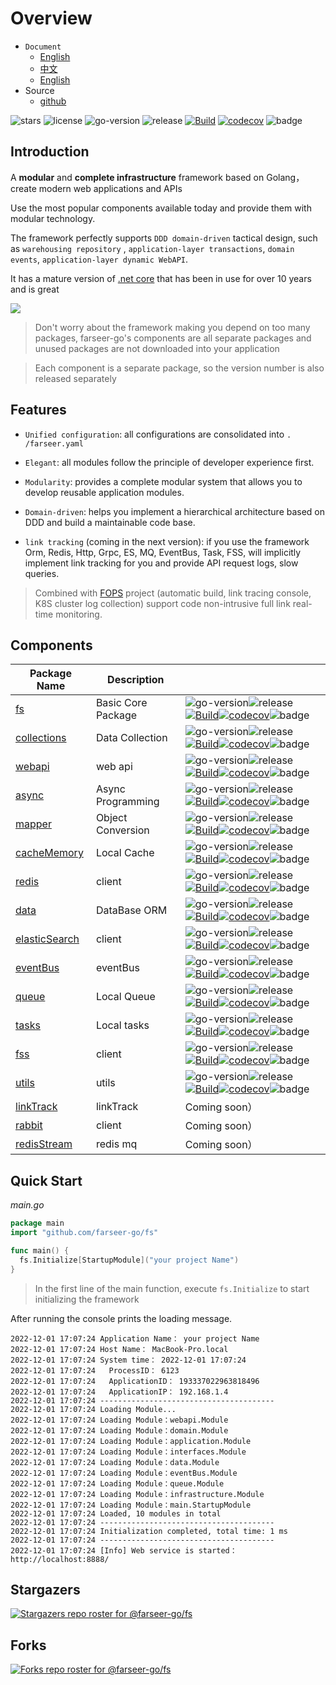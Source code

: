 # Overview
- `Document`
  - [English](https://farseer-go.gitee.io/en-us/)
  - [中文](https://farseer-go.gitee.io/)
  - [English](https://farseer-go.github.io/doc/en-us/)
- Source
  - [github](https://github.com/farseer-go/fs)

![stars](https://img.shields.io/github/stars/farseer-go?style=social)
![license](https://img.shields.io/github/license/farseer-go/fs)
![go-version](https://img.shields.io/github/go-mod/go-version/farseer-go/fs)
![release](https://img.shields.io/github/v/release/farseer-go/fs)
[![Build](https://github.com/farseer-go/fs/actions/workflows/test.yml/badge.svg)](https://github.com/farseer-go/fs/actions/workflows/test.yml)
[![codecov](https://img.shields.io/codecov/c/github/farseer-go/fs)](https://codecov.io/gh/farseer-go/fs)
![badge](https://goreportcard.com/badge/github.com/farseer-go/fs)
## Introduction

A **modular** and **complete infrastructure** framework based on Golang，create modern web applications and APIs

Use the most popular components available today and provide them with modular technology.

The framework perfectly supports `DDD domain-driven` tactical design, such as `warehousing repository`
, `application-layer transactions`, `domain events`, `application-layer dynamic WebAPI`.

It has a mature version of [.net core](https://github.com/FarseerNet/Farseer.Net/) that has been in use for over 10
years and is great

![](https://farseer-go.gitee.io/images/farseer-go.png)

> Don't worry about the framework making you depend on too many packages, farseer-go's components are all separate
> packages and unused packages are not downloaded into your application

> Each component is a separate package, so the version number is also released separately

## Features

- `Unified configuration`: all configurations are consolidated into `. /farseer.yaml`

- `Elegant`: all modules follow the principle of developer experience first.

- `Modularity`: provides a complete modular system that allows you to develop reusable application modules.

- `Domain-driven`: helps you implement a hierarchical architecture based on DDD and build a maintainable code base.

- `link tracking` (coming in the next version): if you use the framework Orm, Redis, Http, Grpc, ES, MQ, EventBus, Task, FSS, will implicitly implement link tracking for you and provide API request logs, slow queries.

> Combined with [FOPS](https://github.com/FarseerNet/FOPS) project (automatic build, link tracing console, K8S cluster log collection) support code non-intrusive full link real-time monitoring.

## Components

| Package Name                                                 | Description        |                                                                                                                                                                                                                                                                                                                                                                                                                                                                                                                                               |
|--------------------------------------------------------------|--------------------|-----------------------------------------------------------------------------------------------------------------------------------------------------------------------------------------------------------------------------------------------------------------------------------------------------------------------------------------------------------------------------------------------------------------------------------------------------------------------------------------------------------------------------------------------|
| [fs](https://github.com/farseer-go/fs)                       | Basic Core Package | ![go-version](https://img.shields.io/github/go-mod/go-version/farseer-go/fs)![release](https://img.shields.io/github/v/release/farseer-go/fs)[![Build](https://github.com/farseer-go/fs/actions/workflows/test.yml/badge.svg)](https://github.com/farseer-go/fs/actions/workflows/test.yml)[![codecov](https://img.shields.io/codecov/c/github/farseer-go/fs)](https://codecov.io/gh/farseer-go/fs)![badge](https://goreportcard.com/badge/github.com/farseer-go/fs)                                                                              |
| [collections](https://github.com/farseer-go/collections)     | Data Collection    | ![go-version](https://img.shields.io/github/go-mod/go-version/farseer-go/collections)![release](https://img.shields.io/github/v/release/farseer-go/collections)[![Build](https://github.com/farseer-go/collections/actions/workflows/test.yml/badge.svg)](https://github.com/farseer-go/collections/actions/workflows/test.yml)[![codecov](https://img.shields.io/codecov/c/github/farseer-go/collections)](https://codecov.io/gh/farseer-go/collections)![badge](https://goreportcard.com/badge/github.com/farseer-go/collections)               |
| [webapi](https://github.com/farseer-go/webapi)               | web api            | ![go-version](https://img.shields.io/github/go-mod/go-version/farseer-go/webapi)![release](https://img.shields.io/github/v/release/farseer-go/webapi)[![Build](https://github.com/farseer-go/webapi/actions/workflows/test.yml/badge.svg)](https://github.com/farseer-go/webapi/actions/workflows/test.yml)[![codecov](https://img.shields.io/codecov/c/github/farseer-go/webapi)](https://codecov.io/gh/farseer-go/webapi)![badge](https://goreportcard.com/badge/github.com/farseer-go/webapi)                                                  |
| [async](https://github.com/farseer-go/async)                 | Async Programming  | ![go-version](https://img.shields.io/github/go-mod/go-version/farseer-go/async)![release](https://img.shields.io/github/v/release/farseer-go/async)[![Build](https://github.com/farseer-go/async/actions/workflows/test.yml/badge.svg)](https://github.com/farseer-go/async/actions/workflows/test.yml)[![codecov](https://img.shields.io/codecov/c/github/farseer-go/async)](https://codecov.io/gh/farseer-go/async)![badge](https://goreportcard.com/badge/github.com/farseer-go/async)                                                         | 
| [mapper](https://github.com/farseer-go/mapper)               | Object Conversion  | ![go-version](https://img.shields.io/github/go-mod/go-version/farseer-go/mapper)![release](https://img.shields.io/github/v/release/farseer-go/mapper)[![Build](https://github.com/farseer-go/mapper/actions/workflows/test.yml/badge.svg)](https://github.com/farseer-go/mapper/actions/workflows/test.yml)[![codecov](https://img.shields.io/codecov/c/github/farseer-go/mapper)](https://codecov.io/gh/farseer-go/mapper)![badge](https://goreportcard.com/badge/github.com/farseer-go/mapper)                                                  | 
| [cacheMemory](https://github.com/farseer-go/cacheMemory)     | Local Cache        | ![go-version](https://img.shields.io/github/go-mod/go-version/farseer-go/cacheMemory)![release](https://img.shields.io/github/v/release/farseer-go/cacheMemory)[![Build](https://github.com/farseer-go/cacheMemory/actions/workflows/test.yml/badge.svg)](https://github.com/farseer-go/cacheMemory/actions/workflows/test.yml)[![codecov](https://img.shields.io/codecov/c/github/farseer-go/cacheMemory)](https://codecov.io/gh/farseer-go/cacheMemory)![badge](https://goreportcard.com/badge/github.com/farseer-go/cacheMemory)               |
| [redis](https://github.com/farseer-go/redis)                 | client             | ![go-version](https://img.shields.io/github/go-mod/go-version/farseer-go/redis)![release](https://img.shields.io/github/v/release/farseer-go/redis)[![Build](https://github.com/farseer-go/redis/actions/workflows/build.yml/badge.svg)](https://github.com/farseer-go/redis/actions/workflows/build.yml)[![codecov](https://img.shields.io/codecov/c/github/farseer-go/redis)](https://codecov.io/gh/farseer-go/redis)![badge](https://goreportcard.com/badge/github.com/farseer-go/redis)                                                         |
| [data](https://github.com/farseer-go/data)                   | DataBase ORM       | ![go-version](https://img.shields.io/github/go-mod/go-version/farseer-go/data)![release](https://img.shields.io/github/v/release/farseer-go/data)[![Build](https://github.com/farseer-go/data/actions/workflows/build.yml/badge.svg)](https://github.com/farseer-go/data/actions/workflows/build.yml)[![codecov](https://img.shields.io/codecov/c/github/farseer-go/data)](https://codecov.io/gh/farseer-go/data)![badge](https://goreportcard.com/badge/github.com/farseer-go/data)                                                                | 
| [elasticSearch](https://github.com/farseer-go/elasticSearch) | client             | ![go-version](https://img.shields.io/github/go-mod/go-version/farseer-go/elasticSearch)![release](https://img.shields.io/github/v/release/farseer-go/elasticSearch)[![Build](https://github.com/farseer-go/elasticSearch/actions/workflows/build.yml/badge.svg)](https://github.com/farseer-go/elasticSearch/actions/workflows/build.yml)[![codecov](https://img.shields.io/codecov/c/github/farseer-go/elasticSearch)](https://codecov.io/gh/farseer-go/elasticSearch)![badge](https://goreportcard.com/badge/github.com/farseer-go/elasticSearch) | 
| [eventBus](https://github.com/farseer-go/eventBus)           | eventBus           | ![go-version](https://img.shields.io/github/go-mod/go-version/farseer-go/eventBus)![release](https://img.shields.io/github/v/release/farseer-go/eventBus)[![Build](https://github.com/farseer-go/eventBus/actions/workflows/test.yml/badge.svg)](https://github.com/farseer-go/eventBus/actions/workflows/test.yml)[![codecov](https://img.shields.io/codecov/c/github/farseer-go/eventBus)](https://codecov.io/gh/farseer-go/eventBus)![badge](https://goreportcard.com/badge/github.com/farseer-go/eventBus)                                    | 
| [queue](https://github.com/farseer-go/queue)                 | Local Queue        | ![go-version](https://img.shields.io/github/go-mod/go-version/farseer-go/queue)![release](https://img.shields.io/github/v/release/farseer-go/queue)[![Build](https://github.com/farseer-go/queue/actions/workflows/test.yml/badge.svg)](https://github.com/farseer-go/queue/actions/workflows/test.yml)[![codecov](https://img.shields.io/codecov/c/github/farseer-go/queue)](https://codecov.io/gh/farseer-go/queue)![badge](https://goreportcard.com/badge/github.com/farseer-go/queue)                                                         | 
| [tasks](https://github.com/farseer-go/tasks)                 | Local tasks        | ![go-version](https://img.shields.io/github/go-mod/go-version/farseer-go/tasks)![release](https://img.shields.io/github/v/release/farseer-go/tasks)[![Build](https://github.com/farseer-go/tasks/actions/workflows/test.yml/badge.svg)](https://github.com/farseer-go/tasks/actions/workflows/test.yml)[![codecov](https://img.shields.io/codecov/c/github/farseer-go/tasks)](https://codecov.io/gh/farseer-go/tasks)![badge](https://goreportcard.com/badge/github.com/farseer-go/tasks)                                                         | 
| [fss](https://github.com/farseer-go/fss)                     | client             | ![go-version](https://img.shields.io/github/go-mod/go-version/farseer-go/fss)![release](https://img.shields.io/github/v/release/farseer-go/fss)[![Build](https://github.com/farseer-go/fss/actions/workflows/build.yml/badge.svg)](https://github.com/farseer-go/fss/actions/workflows/build.yml)[![codecov](https://img.shields.io/codecov/c/github/farseer-go/fss)](https://codecov.io/gh/farseer-go/fss)![badge](https://goreportcard.com/badge/github.com/farseer-go/fss)                                                                       | 
| [utils](https://github.com/farseer-go/utils)                 | utils              | ![go-version](https://img.shields.io/github/go-mod/go-version/farseer-go/utils)![release](https://img.shields.io/github/v/release/farseer-go/utils)[![Build](https://github.com/farseer-go/utils/actions/workflows/test.yml/badge.svg)](https://github.com/farseer-go/utils/actions/workflows/test.yml)[![codecov](https://img.shields.io/codecov/c/github/farseer-go/utils)](https://codecov.io/gh/farseer-go/utils)![badge](https://goreportcard.com/badge/github.com/farseer-go/utils)                                                         |
| [linkTrack](https://github.com/farseer-go/linkTrack)         | linkTrack          | Coming soon）                                                                                                                                                                                                                                                                                                                                                                                                                                                                                                                                  |
| [rabbit](https://github.com/farseer-go/rabbit)               | client             | Coming soon）                                                                                                                                                                                                                                                                                                                                                                                                                                                                                                                                  |
| [redisStream](https://github.com/farseer-go/redisStream)     | redis mq           | Coming soon）                                                                                                                                                                                                                                                                                                                                                                                                                                                                                                                                  |

## Quick Start

_main.go_
```go
package main
import "github.com/farseer-go/fs"

func main() {
  fs.Initialize[StartupModule]("your project Name")
}
```

> In the first line of the main function, execute `fs.Initialize` to start initializing the framework

After running the console prints the loading message.

```
2022-12-01 17:07:24 Application Name： your project Name
2022-12-01 17:07:24 Host Name： MacBook-Pro.local
2022-12-01 17:07:24 System time： 2022-12-01 17:07:24
2022-12-01 17:07:24   ProcessID： 6123
2022-12-01 17:07:24   ApplicationID： 193337022963818496
2022-12-01 17:07:24   ApplicationIP： 192.168.1.4
2022-12-01 17:07:24 ---------------------------------------
2022-12-01 17:07:24 Loading Module...
2022-12-01 17:07:24 Loading Module：webapi.Module
2022-12-01 17:07:24 Loading Module：domain.Module
2022-12-01 17:07:24 Loading Module：application.Module
2022-12-01 17:07:24 Loading Module：interfaces.Module
2022-12-01 17:07:24 Loading Module：data.Module
2022-12-01 17:07:24 Loading Module：eventBus.Module
2022-12-01 17:07:24 Loading Module：queue.Module
2022-12-01 17:07:24 Loading Module：infrastructure.Module
2022-12-01 17:07:24 Loading Module：main.StartupModule
2022-12-01 17:07:24 Loaded, 10 modules in total
2022-12-01 17:07:24 ---------------------------------------
2022-12-01 17:07:24 Initialization completed, total time: 1 ms 
2022-12-01 17:07:24 ---------------------------------------
2022-12-01 17:07:24 [Info] Web service is started：http://localhost:8888/
```
## Stargazers

[![Stargazers repo roster for @farseer-go/fs](https://reporoster.com/stars/farseer-go/fs)](https://github.com/farseer-go/fs/stargazers)

## Forks

[![Forks repo roster for @farseer-go/fs](https://reporoster.com/forks/farseer-go/fs)](https://github.com/farseer-go/fs/network/members)